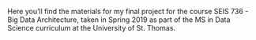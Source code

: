 Here you’ll find the materials for my final project for the course SEIS 736 - Big Data Architecture, taken in Spring 2019 as part of the MS in Data Science curriculum at the University of St. Thomas.
